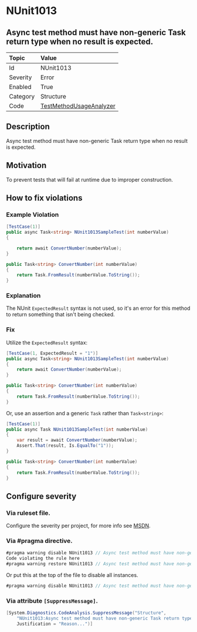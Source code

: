 # NUnit1013

## Async test method must have non-generic Task return type when no result is expected.

| Topic    | Value
| :--      | :--
| Id       | NUnit1013
| Severity | Error
| Enabled  | True
| Category | Structure
| Code     | [TestMethodUsageAnalyzer](https://github.com/nunit/nunit.analyzers/blob/0.2.0/src/nunit.analyzers/TestMethodUsage/TestMethodUsageAnalyzer.cs)

## Description

Async test method must have non-generic Task return type when no result is expected.

## Motivation

To prevent tests that will fail at runtime due to improper construction.

## How to fix violations

### Example Violation

```csharp
[TestCase(1)]
public async Task<string> NUnit1013SampleTest(int numberValue)
{

    return await ConvertNumber(numberValue);
}

public Task<string> ConvertNumber(int numberValue)
{
    return Task.FromResult(numberValue.ToString());
}
```

### Explanation

The NUnit `ExpectedResult` syntax is not used, so it's an error for this method to return something that isn't being checked.

### Fix

Utilize the `ExpectedResult` syntax:

```csharp
[TestCase(1, ExpectedResult = "1")]
public async Task<string> NUnit1013SampleTest(int numberValue)
{
    return await ConvertNumber(numberValue);
}

public Task<string> ConvertNumber(int numberValue)
{
    return Task.FromResult(numberValue.ToString());
}
```

Or, use an assertion and a generic `Task` rather than `Task<string>`:

```csharp
[TestCase(1)]
public async Task NUnit1013SampleTest(int numberValue)
{
    var result = await ConvertNumber(numberValue);
    Assert.That(result, Is.EqualTo("1"));
}

public Task<string> ConvertNumber(int numberValue)
{
    return Task.FromResult(numberValue.ToString());
}
```

<!-- start generated config severity -->
## Configure severity

### Via ruleset file.

Configure the severity per project, for more info see [MSDN](https://msdn.microsoft.com/en-us/library/dd264949.aspx).

### Via #pragma directive.

```csharp
#pragma warning disable NUnit1013 // Async test method must have non-generic Task return type when no result is expected.
Code violating the rule here
#pragma warning restore NUnit1013 // Async test method must have non-generic Task return type when no result is expected.
```

Or put this at the top of the file to disable all instances.

```csharp
#pragma warning disable NUnit1013 // Async test method must have non-generic Task return type when no result is expected.
```

### Via attribute `[SuppressMessage]`.

```csharp
[System.Diagnostics.CodeAnalysis.SuppressMessage("Structure", 
    "NUnit1013:Async test method must have non-generic Task return type when no result is expected.",
    Justification = "Reason...")]
```
<!-- end generated config severity -->
